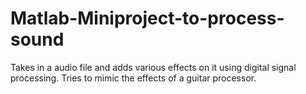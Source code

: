 # Matlab-Miniproject-to-process-sound

Takes in a audio file and adds various effects on it using digital signal processing. Tries to mimic the effects of a guitar processor.
